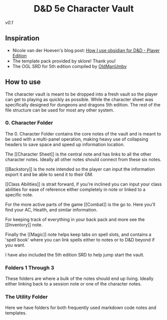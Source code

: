 # <center> D&D 5e Character Vault </center>
*v0.1*

## Inspiration
- Nicole van der Hoeven's blog post: [How I use obsidian for D&D - Player Edition](https://nicolevanderhoeven.com/blog/20210809-dnd-obsidian-player/)
- The template pack provided by sklore! Thank you!
- The OGL SRD for 5th edition compiled by [OldManUmby](https://ogl-srd5.com/)


## How to use
The character vault is meant to be dropped into a fresh vault so the player can get to playing as quickly as possible. While the character sheet was specifically designed for dungeons and dragons 5th edition. The rest of the file structure can be used for most any other system.

###  0. Character Folder
The 0. Character Folder contains the core notes of the vault and is meant to be used with a multi-panel operation, making heavy use of collapsing headers to save space and speed up information location. 

The [[Character Sheet]] is the central note and has links to all the other character notes. Ideally all other notes should connect from these six notes. 

[[Backstory]] is the note intended so the player can input the information export it and be able to send it to their GM.

[[Class Abilities]] is strait forward, if you're inclined you can input your class abilities for ease of reference either completely in note or  linked to a specific note.

For the more active parts of the game [[Combat]] is the go to. Here you'll find your AC, Health, and similar information.

For keeping track of everything in your back pack and more see the [[Inventory]]  note.

Finally the [[Magic]] note helps keep tabs on spell slots, and contains a 'spell book' where you can link spells either to notes or to D&D beyond if you want.

I have also included the 5th edition SRD to help jump start the vault.

### Folders 1 Through 3
These folders are where a bulk of the notes should end up living. Ideally either linking back to a session note or one of the character notes.

### The Utility Folder
Here we have folders for both frequently used markdown code notes and templates. 



